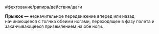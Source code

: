 #фехтование/рапира/действия/шаги

**Прыжок —** незначительное передвижение вперед или назад начинающееся с толчка обеими ногами, переходящее в фазу полета и заканчивающееся приземлением на обе ноги.